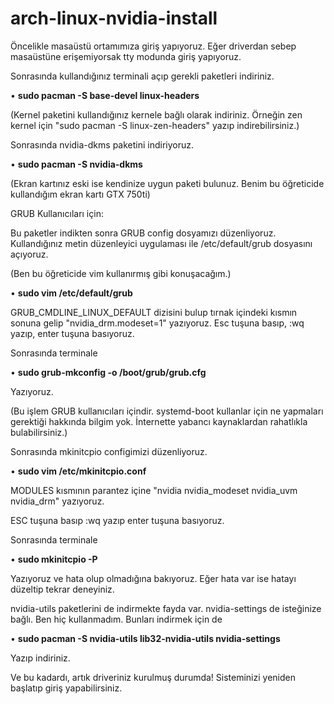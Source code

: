 # arch-linux-nvidia-install

Öncelikle masaüstü ortamımıza giriş yapıyoruz. Eğer driverdan sebep masaüstüne erişemiyorsak tty modunda giriş yapıyoruz.

Sonrasında kullandığınız terminali açıp gerekli paketleri indiriniz.

 • **sudo pacman -S base-devel linux-headers**

(Kernel paketini kullandığınız kernele bağlı olarak indiriniz. Örneğin zen kernel için "sudo pacman -S linux-zen-headers" yazıp indirebilirsiniz.)

Sonrasında nvidia-dkms paketini indiriyoruz.

 • **sudo pacman -S nvidia-dkms** 

(Ekran kartınız eski ise kendinize uygun paketi bulunuz. Benim bu öğreticide kullandığım ekran kartı GTX 750ti)

GRUB Kullanıcıları için:

Bu paketler indikten sonra GRUB config dosyamızı düzenliyoruz. Kullandığınız metin düzenleyici uygulaması ile /etc/default/grub dosyasını açıyoruz.

(Ben bu öğreticide vim kullanırmış gibi konuşacağım.)

 • **sudo vim /etc/default/grub**

GRUB_CMDLINE_LINUX_DEFAULT dizisini bulup tırnak içindeki kısmın sonuna gelip "nvidia_drm.modeset=1" yazıyoruz. Esc tuşuna basıp, :wq yazıp, enter tuşuna basıyoruz.

Sonrasında terminale 

 • **sudo grub-mkconfig -o /boot/grub/grub.cfg**

Yazıyoruz.

(Bu işlem GRUB kullanıcıları içindir. systemd-boot kullanlar için ne yapmaları gerektiği hakkında bilgim yok. İnternette yabancı kaynaklardan rahatlıkla bulabilirsiniz.)

Sonrasında mkinitcpio configimizi düzenliyoruz.

 • **sudo vim /etc/mkinitcpio.conf**

MODULES kısmının parantez içine "nvidia nvidia_modeset nvidia_uvm nvidia_drm" yazıyoruz.

ESC tuşuna basıp :wq yazıp enter tuşuna basıyoruz.

Sonrasında terminale 

 • **sudo mkinitcpio -P**

Yazıyoruz ve hata olup olmadığına bakıyoruz. Eğer hata var ise hatayı düzeltip tekrar deneyiniz.

nvidia-utils paketlerini de indirmekte fayda var. nvidia-settings de isteğinize bağlı. Ben hiç kullanmadım. Bunları indirmek için de

 • **sudo pacman -S nvidia-utils lib32-nvidia-utils nvidia-settings** 

Yazıp indiriniz.

Ve bu kadardı, artık driveriniz kurulmuş durumda! Sisteminizi yeniden başlatıp giriş yapabilirsiniz. 
